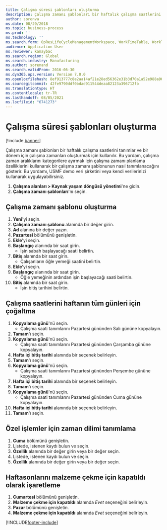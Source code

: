 ```yaml
---
title: Çalışma süresi şablonları oluşturma
description: Çalışma zamanı şablonları bir haftalık çalışma saatlerini tanımlar ve bir dönem için çalışma zamanları oluşturmak için kullanılır.
author: sorenva
ms.date: 08/29/2018
ms.topic: business-process
ms.prod: ''
ms.technology: ''
ms.search.form: OpResLifeCycleManagementWorkspace, WorkTimeTable, WorkTimeCopyDayDialog, WorkPeriodTemplate
audience: Application User
ms.reviewer: kamaybac
ms.search.region: Global
ms.search.industry: Manufacturing
ms.author: sorenand
ms.search.validFrom: 2016-06-30
ms.dyn365.ops.version: Version 7.0.0
ms.openlocfilehash: 8ef913777c8e2aa14af21e28ed56362e31b3d70a1a52e988a90ad94f59b77b70
ms.sourcegitcommit: 42fe9790ddf0bdad911544deaa82123a396712fb
ms.translationtype: HT
ms.contentlocale: tr-TR
ms.lasthandoff: 08/05/2021
ms.locfileid: "6741273"
---
```

# <a name="create-working-time-templates"></a>Çalışma süresi şablonları oluşturma

[!include [banner](../../includes/banner.md)]

Çalışma zamanı şablonları bir haftalık çalışma saatlerini tanımlar ve bir dönem için çalışma zamanları oluşturmak için kullanılır. Bu yordam, çalışma zaman aralıklarını kategorilere ayırmak için çalışma zamanı planlama özelliklerini kullanarak bir çalışma zamanı şablonunun nasıl tanımlanacağını gösterir. Bu yordamı, USMF demo veri şirketini veya kendi verilerinizi kullanarak uygulayabilirsiniz.

1. **Çalışma alanları > Kaynak yaşam döngüsü yönetimi**'ne gidin.
1. **Çalışma zamanı şablonları**'nı seçin.

## <a name="create-working-time-template"></a>Çalışma zamanı şablonu oluşturma

1. **Yeni**'yi seçin.
1. **Çalışma zamanı şablonu** alanında bir değer girin.
1. **Ad** alanına bir değer yazın.
1. **Pazartesi** bölümünü genişletin.
1. **Ekle**'yi seçin.
1. **Başlangıç** alanında bir saat girin.
    * İşin sabah başlayacağı saati belirtin.  
1. **Bitiş** alanında bir saat girin.
    * Çalışanların öğle yemeği saatini belirtin.  
1. **Ekle**'yi seçin.
1. **Başlangıç** alanında bir saat girin.
    * Öğle yemeğinin ardından işin başlayacağı saati belirtin.  
1. **Bitiş** alanında bir saat girin.
    * İşin bitiş tarihini belirtin.  

## <a name="replicate-working-times-to-all-week-days"></a>Çalışma saatlerini haftanın tüm günleri için çoğaltma

1. **Kopyalama günü**'nü seçin.
    * Çalışma saati tanımlarını Pazartesi gününden Salı gününe kopyalayın.  
1. **Tamam**'ı seçin.
1. **Kopyalama günü**'nü seçin.
    * Çalışma saati tanımlarını Pazartesi gününden Çarşamba gününe kopyalayın.  
1. **Hafta içi bitiş tarihi** alanında bir seçenek belirleyin.
1. **Tamam**'ı seçin.
1. **Kopyalama günü**'nü seçin.
    * Çalışma saati tanımlarını Pazartesi gününden Perşembe gününe kopyalayın.  
1. **Hafta içi bitiş tarihi** alanında bir seçenek belirleyin.
1. **Tamam**'ı seçin.
1. **Kopyalama günü**'nü seçin.
    * Çalışma saati tanımlarını Pazartesi gününden Cuma gününe kopyalayın.  
1. **Hafta içi bitiş tarihi** alanında bir seçenek belirleyin.
1. **Tamam**'ı seçin.

## <a name="define-time-slots-for-special-operations"></a>Özel işlemler için zaman dilimi tanımlama

1. **Cuma** bölümünü genişletin.
1. Listede, istenen kaydı bulun ve seçin.
1. **Özellik** alanında bir değer girin veya bir değer seçin.
1. Listede, istenen kaydı bulun ve seçin.
1. **Özellik** alanında bir değer girin veya bir değer seçin.

## <a name="mark-weekend-days-as-closed-for-pickup"></a>Haftasonlarını malzeme çekme için kapatıldı olarak işaretleme

1. **Cumartesi** bölümünü genişletin.
1. **Malzeme çekme için kapatıldı** alanında *Evet* seçeneğini belirleyin.
1. **Pazar** bölümünü genişletin.
1. **Malzeme çekme için kapatıldı** alanında *Evet* seçeneğini belirleyin.


[!INCLUDE[footer-include](../../../includes/footer-banner.md)]